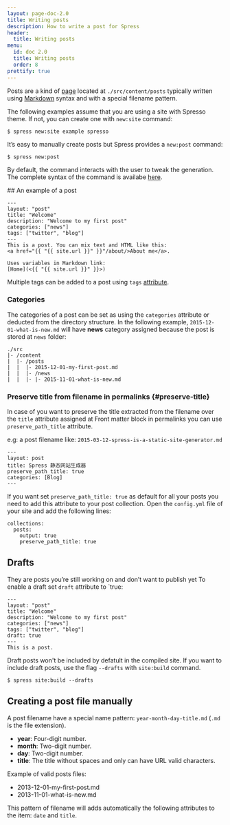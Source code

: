 ```yaml
---
layout: page-doc-2.0
title: Writing posts
description: How to write a post for Spress
header:
  title: Writing posts
menu:
  id: doc 2.0
  title: Writing posts
  order: 8
prettify: true
---
```

Posts are a kind of [page](/docs/creating-pages) located at `./src/content/posts` typically
written using [Markdown](http://daringfireball.net/projects/markdown/syntax) syntax and
with a special filename pattern.

The following examples assume that you are using a site with Spresso theme. If not, you
can create one with `new:site` command:

```
$ spress new:site example spresso
```

It’s easy to manually create posts but Spress provides a `new:post` command:

```
$ spress new:post
```

By default, the command interacts with the user to tweak the generation. The complete syntax
of the command is availabe [here](/docs/how-it-works/#new-post).

## An example of a post

```
---
layout: "post"
title: "Welcome"
description: "Welcome to my first post"
categories: ["news"]
tags: ["twitter", "blog"]
---
This is a post. You can mix text and HTML like this:
<a href="{{ "{{ site.url }}" }}"/about/>About me</a>.

Uses variables in Markdown link:
[Home](<{{ "{{ site.url }}" }}>)
```
Multiple tags can be added to a post using `tags` [attribute](/docs/attributes).

### Categories

The categories of a post can be set as using the `categories` attribute or deducted from the
directory structure. In the following example, `2015-12-01-what-is-new.md` will have 
**news** category assigned because the post is stored at `news` folder:

```
./src
|- /content
|  |- /posts
|  |  |- 2015-12-01-my-first-post.md
|  |  |- /news
|  |  |- |- 2015-11-01-what-is-new.md
```

### Preserve title from filename in permalinks {#preserve-title}

In case of you want to preserve the title extracted from the filename over the `title` 
attribute assigned at Front matter block  in permalinks you can use `preserve_path_title` attribute.

e.g: a post filename like: `2015-03-12-spress-is-a-static-site-generator.md`

```
---
layout: post
title: Spress 静态网站生成器
preserve_path_title: true
categories: [Blog]
---
```

If you want set `preserve_path_title: true` as default for all your posts you need to add this attribute
to your post collection. Open the `config.yml` file of your site and add the following lines:

```
collections:
  posts:
    output: true
    preserve_path_title: true
```

## Drafts

They are posts you’re still working on and don’t want to publish yet
To enable a draft set `draft` attribute to `true:

```
---
layout: "post"
title: "Welcome"
description: "Welcome to my first post"
categories: ["news"]
tags: ["twitter", "blog"]
draft: true
---
This is a post.
```

Draft posts won't be included by defatult in the compiled site. If you want 
to include draft posts, use the flag `--drafts` with `site:build` command.

```
$ spress site:build --drafts
```

## Creating a post file manually

A post filename have a special name pattern: `year-month-day-title.md` (`.md` is the file extension). 

* **year**: Four-digit number.
* **month**: Two-digit number.
* **day**: Two-digit number.
* **title**: The title without spaces and only can have URL valid characters.

Example of valid posts files:

* 2013-12-01-my-first-post.md
* 2013-11-01-what-is-new.md

This pattern of filename will adds automatically the following attributes to the item: `date` and `title`.
